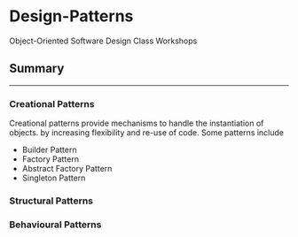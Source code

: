 # Design-Patterns
Object-Oriented Software Design Class Workshops

## Summary
___

### Creational Patterns
Creational patterns provide mechanisms to handle the instantiation of objects.
by increasing flexibility and re-use of code. Some patterns include
- Builder Pattern
- Factory Pattern
- Abstract Factory Pattern
- Singleton Pattern

### Structural Patterns

### Behavioural Patterns